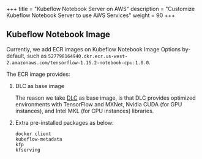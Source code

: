+++
title = "Kubeflow Notebook Server on AWS"
description = "Customize Kubeflow Notebook Server to use AWS Services"
weight = 90
+++

## Kubeflow Notebook Image

Currently, we add ECR images on Kubeflow Notebook Image Options by-default, such as `527798164940.dkr.ecr.us-west-2.amazonaws.com/tensorflow-1.15.2-notebook-cpu:1.0.0`.

The ECR image provides:
 
1. DLC as base image

    The reason we take [DLC](https://docs.aws.amazon.com/deep-learning-containers/latest/devguide/what-is-dlc.html) as base image, is that DLC provides optimized environments with TensorFlow and MXNet, Nvidia CUDA (for GPU instances), and Intel MKL (for CPU instances) libraries. 


2. Extra pre-installed packages as below:
    ```
    docker client
    kubeflow-metadata
    kfp
    kfserving
    ``` 

